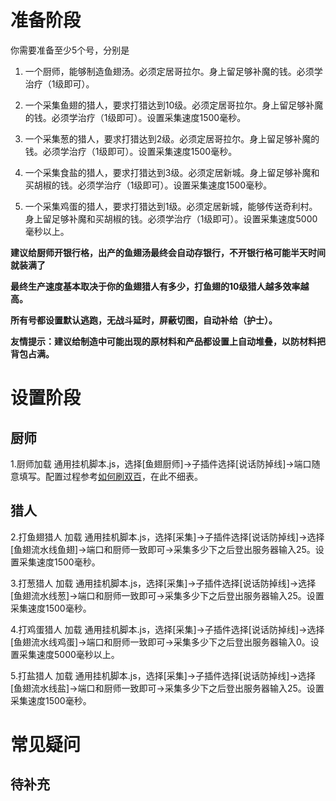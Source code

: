 # 准备阶段

你需要准备至少5个号，分别是

1. 一个厨师，能够制造鱼翅汤。必须定居哥拉尔。身上留足够补魔的钱。必须学治疗（1级即可）。

2. 一个采集鱼翅的猎人，要求打猎达到10级。必须定居哥拉尔。身上留足够补魔的钱。必须学治疗（1级即可）。设置采集速度1500毫秒。

3. 一个采集葱的猎人，要求打猎达到2级。必须定居哥拉尔。身上留足够补魔的钱。必须学治疗（1级即可）。设置采集速度1500毫秒。

4. 一个采集食盐的猎人，要求打猎达到3级。必须定居新城。身上留足够补魔和买胡椒的钱。必须学治疗（1级即可）。设置采集速度1500毫秒。

5. 一个采集鸡蛋的猎人，要求打猎达到1级。必须定居新城，能够传送奇利村。身上留足够补魔和买胡椒的钱。必须学治疗（1级即可）。设置采集速度5000毫秒以上。

**建议给厨师开银行格，出产的鱼翅汤最终会自动存银行，不开银行格可能半天时间就装满了**

**最终生产速度基本取决于你的鱼翅猎人有多少，打鱼翅的10级猎人越多效率越高。**

**所有号都设置默认逃跑，无战斗延时，屏蔽切图，自动补给（护士）。**

**友情提示：建议给制造中可能出现的原材料和产品都设置上自动堆叠，以防材料把背包占满。**

# 设置阶段

## 厨师

1.厨师加载 通用挂机脚本.js，选择[鱼翅厨师]->子插件选择[说话防掉线]->端口随意填写。配置过程参考[如何刷双百](/hzqst/CGAssistantJS/wiki/%E5%A6%82%E4%BD%95%E5%88%B7%E5%8F%8C%E7%99%BE%E5%92%8C%E5%88%B7%E5%88%B6%E9%80%A0%E6%8A%80%E8%83%BD)，在此不细表。

## 猎人

2.打鱼翅猎人 加载 通用挂机脚本.js，选择[采集]->子插件选择[说话防掉线]->选择[鱼翅流水线鱼翅]->端口和厨师一致即可->采集多少下之后登出服务器输入25。设置采集速度1500毫秒。

3.打葱猎人 加载 通用挂机脚本.js，选择[采集]->子插件选择[说话防掉线]->选择[鱼翅流水线葱]->端口和厨师一致即可->采集多少下之后登出服务器输入25。设置采集速度1500毫秒。

4.打鸡蛋猎人 加载 通用挂机脚本.js，选择[采集]->子插件选择[说话防掉线]->选择[鱼翅流水线鸡蛋]->端口和厨师一致即可->采集多少下之后登出服务器输入0。设置采集速度5000毫秒以上。

5.打盐猎人 加载 通用挂机脚本.js，选择[采集]->子插件选择[说话防掉线]->选择[鱼翅流水线盐]->端口和厨师一致即可->采集多少下之后登出服务器输入25。设置采集速度1500毫秒。

# 常见疑问

## 待补充